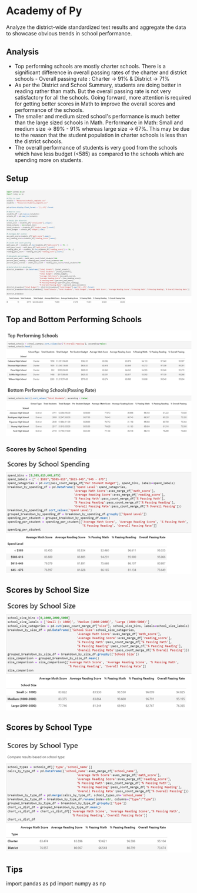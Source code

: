 # Academy of Py
Analyze the district-wide standardized test results and aggregate the data to showcase obvious trends in school performance.
## Analysis
- Top performing schools are mostly charter schools. There is a significant difference in overall passing rates of the charter and district schools - Overall passing rate : Charter -> 91% & District -> 71%
- As per the District and School Summary, students are doing better in reading rather than math. But the overall passing rate is not very satisfactory for all the schools. Going forward, more attention is required for getting better scores in Math to improve the overall scores and performance of the schools.
- The smaller and medium sized school's performance is much better than the large sized schools in Math. Performance in Math: Small and medium size -> 89% - 91% whereas large size -> 67%. This may be due to the reason that the student population in charter schools is less than the district schools.
- The overall performance of students is very good from the schools which have less budget (<585) as compared to the schools which are spending more on students.
## Setup
![Alt tag](https://github.com/PetraLee2019/Academy-of-Py/blob/master/Images/Setup.png?raw=true)
## Top and Bottom Performing Schools 
![Alt tag](https://github.com/PetraLee2019/Academy-of-Py/blob/master/Images/Top%20and%20Bottom%20Performing%20Schools.png?raw=true)
### Scores by School Spending
![Alt tag](https://github.com/PetraLee2019/Academy-of-Py/blob/master/Images/Scores%20by%20School%20Spending.png?raw=true)
## Scores by School Size
![Alt tag](https://github.com/PetraLee2019/Academy-of-Py/blob/master/Images/Scores%20by%20School%20Size.png?raw=true)
## Scores by School Type
![Alt tag](https://github.com/PetraLee2019/Academy-of-Py/blob/master/Images/Scores%20by%20School%20Type.png?raw=true)
## Tips
import pandas as pd
import numpy as np

